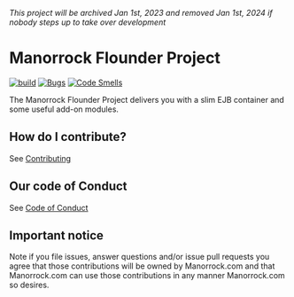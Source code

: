 _This project will be archived Jan 1st, 2023 and removed Jan 1st, 2024 if nobody
 steps up to take over development_

# Manorrock Flounder Project

[![build](https://github.com/manorrock/flounder/actions/workflows/build.yml/badge.svg)](https://github.com/manorrock/flounder/actions/workflows/build.yml)
[![Bugs](https://sonarcloud.io/api/project_badges/measure?project=manorrock_flounder&metric=bugs)](https://sonarcloud.io/summary/new_code?id=manorrock_flounder)
[![Code Smells](https://sonarcloud.io/api/project_badges/measure?project=manorrock_flounder&metric=code_smells)](https://sonarcloud.io/summary/new_code?id=manorrock_flounder)

The Manorrock Flounder Project delivers you with a slim EJB container and
some useful add-on modules.

## How do I contribute?

See [Contributing](CONTRIBUTING.md)

## Our code of Conduct

See [Code of Conduct](CODE_OF_CONDUCT.md)

## Important notice

Note if you file issues, answer questions and/or issue pull requests you agree
that those contributions will be owned by Manorrock.com and that Manorrock.com 
can use those contributions in any manner Manorrock.com so desires.
